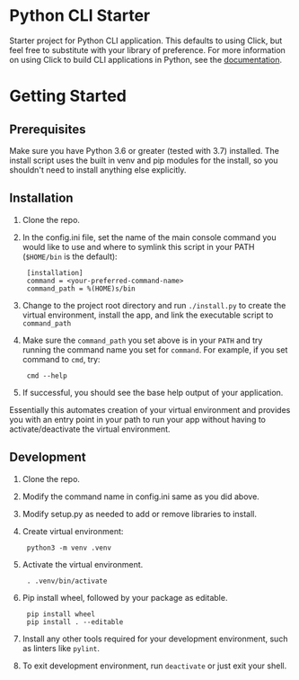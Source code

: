 # Python CLI Starter

Starter project for Python CLI application. This defaults to using Click, but
feel free to substitute with your library of preference. For more information on
using Click to build CLI applications in Python, see the
[documentation](https://click.palletsprojects.com/en/7.x/).

# Getting Started
## Prerequisites
Make sure you have Python 3.6 or greater (tested with 3.7) installed. The
install script uses the built in venv and pip modules for the install, so you
shouldn't need to install anything else explicitly.

## Installation

1. Clone the repo.
2. In the config.ini file, set the name of the main console command you would
   like to use and where to symlink this script in your PATH (`$HOME/bin` is
   the default):

        [installation]
        command = <your-preferred-command-name>
        command_path = %(HOME)s/bin

3. Change to the project root directory and run `./install.py` to create the
   virtual environment, install the app, and link the executable script to
   `command_path`

6. Make sure the `command_path` you set above is in your `PATH` and try
   running the command name you set for `command`. For example, if you set
   command to `cmd`, try:

        cmd --help

7. If successful, you should see the base help output of your application.

Essentially this automates creation of your virtual environment and provides you
with an entry point in your path to run your app without having to
activate/deactivate the virtual environment.

## Development

1. Clone the repo.
2. Modify the command name in config.ini same as you did above.
3. Modify setup.py as needed to add or remove libraries to install.
3. Create virtual environment:

        python3 -m venv .venv

4. Activate the virtual environment.

        . .venv/bin/activate

5. Pip install wheel, followed by your package as editable.

        pip install wheel
        pip install . --editable

6. Install any other tools required for your development environment, such as
   linters like `pylint`.

7. To exit development environment, run `deactivate` or just exit your shell.
